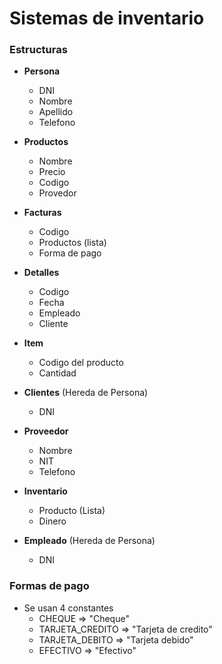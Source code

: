 # Sistemas de inventario

### Estructuras
* __Persona__
    * DNI
    * Nombre
    * Apellido
    * Telefono

* __Productos__
    * Nombre
    * Precio
    * Codigo
    * Provedor

* __Facturas__
    * Codigo
    * Productos (lista)
    * Forma de pago

* __Detalles__
    * Codigo
    * Fecha
    * Empleado
    * Cliente
* __Item__
    * Codigo del producto
    * Cantidad

* __Clientes__ (Hereda de Persona)
    * DNI

* __Proveedor__
    * Nombre
    * NIT
    * Telefono

* __Inventario__
    * Producto (Lista)
    * Dinero

* __Empleado__ (Hereda de Persona)
    * DNI

### Formas de pago
* Se usan 4 constantes
    * CHEQUE => "Cheque"
    * TARJETA_CREDITO => "Tarjeta de credito"
    * TARJETA_DEBITO => "Tarjeta debido"
    * EFECTIVO => "Efectivo"